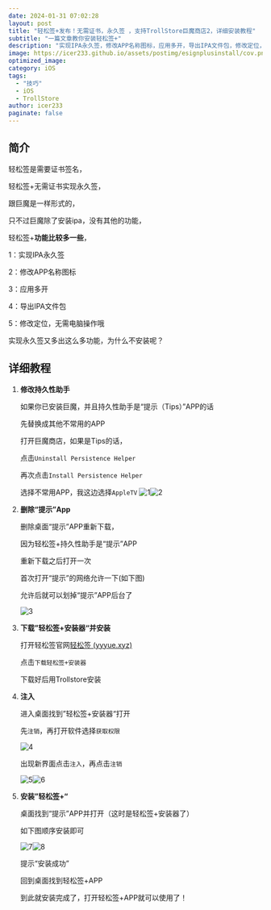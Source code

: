 ```yaml
---
date: 2024-01-31 07:02:28
layout: post
title: "轻松签+发布！无需证书，永久签 ，支持TrollStore巨魔商店2，详细安装教程"
subtitle: "一篇文章教你安装轻松签+"
description: "实现IPA永久签，修改APP名称图标，应用多开，导出IPA文件包，修改定位，无需电脑操作"
image: https://icer233.github.io/assets/postimg/esignplusinstall/cov.png
optimized_image:
category: iOS
tags:
  - "技巧"
  - iOS
  - TrollStore
author: icer233
paginate: false
---
```


## 简介

轻松签是需要证书签名，

轻松签+无需证书实现永久签，

跟巨魔是一样形式的，

只不过巨魔除了安装ipa，没有其他的功能，

轻松签+**功能比较多一些**，

1：实现IPA永久签

2：修改APP名称图标

3：应用多开

4：导出IPA文件包

5：修改定位，无需电脑操作哦

实现永久签又多出这么多功能，为什么不安装呢？

## 详细教程

1. **修改持久性助手**

   如果你已安装巨魔，并且持久性助手是“提示（Tips）”APP的话

   先替换成其他不常用的APP

   打开巨魔商店，如果是Tips的话，

   点击`Uninstall Persistence Helper`

   再次点击`Install Persistence Helper`

   选择不常用APP，我这边选择`AppleTV`
   ![1](https://icer233.github.io/assets/postimg/esignplusinstall/1.png)![2](https://icer233.github.io/assets/postimg/esignplusinstall/2.png)

2. **删除“提示”App**

   删除桌面“提示”APP重新下载，

   因为轻松签+持久性助手是“提示”APP

   重新下载之后打开一次

   首次打开“提示”的网络允许一下(如下图)

   允许后就可以划掉“提示”APP后台了

   ![3](https://icer233.github.io/assets/postimg/esignplusinstall/3.png)

3. **下载”轻松签+安装器“并安装**

   打开轻松签官网[轻松签 (yyyue.xyz)](https://esign.yyyue.xyz/)

   点击`下载轻松签+安装器`

   下载好后用Trollstore安装

4. **注入**

   进入桌面找到”轻松签+安装器“打开

   先`注销`，再打开软件选择`获取权限`

   ![4](https://icer233.github.io/assets/postimg/esignplusinstall/4.png)

   出现新界面点击`注入`，再点击`注销`

   ![5](https://icer233.github.io/assets/postimg/esignplusinstall/5.png)![6](https://icer233.github.io/assets/postimg/esignplusinstall/6.png)

5. **安装”轻松签+“**

   桌面找到“提示”APP并打开（这时是轻松签+安装器了）

   如下图顺序安装即可

   ![7](https://icer233.github.io/assets/postimg/esignplusinstall/7.png)![8](https://icer233.github.io/assets/postimg/esignplusinstall/8.png)

   提示“安装成功”

   回到桌面找到轻松签+APP

   到此就安装完成了，打开轻松签+APP就可以使用了！